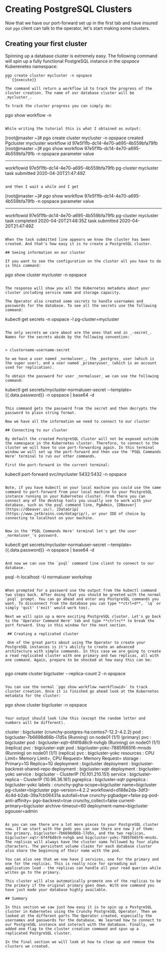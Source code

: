 # Creating PostgreSQL Clusters

Now that we have our port-forward set up in the first tab and have insured our `pgo` client can talk to the operator, let's start making some clusters. 

## Creating your first cluster

Spinning up a database cluster is extremely easy. The following command will spin up a fully functional PostgreSQL instance in the _opspace_ Kuberenetes namespace:

```
pgo create cluster mycluster -n opspace
```{{execute}}

The command will return a workflow id to track the progress of the cluster creation. The name of our database cluster will be _mycluster_.

To track the cluster progress you can simply do:

```
pgo show workflow <your workflow id> -n <your namespace>
```

While writing the tutorial this is what I obtained as output:

```
[root@master ~]# pgo create cluster mycluster -n opspace
created Pgcluster mycluster
workflow id 97e5f1fb-dc14-4e70-a695-4b559bfa79fb
[root@master ~]# pgo show workflow 97e5f1fb-dc14-4e70-a695-4b559bfa79fb -n opspace
parameter           value
---------           -----
workflowid          97e5f1fb-dc14-4e70-a695-4b559bfa79fb
pg-cluster          mycluster
task submitted      2020-04-20T21:47:49Z
```

and then I wait a while and I get

```
[root@master ~]# pgo show workflow 97e5f1fb-dc14-4e70-a695-4b559bfa79fb -n opspace
parameter           value
---------           -----
workflowid          97e5f1fb-dc14-4e70-a695-4b559bfa79fb
pg-cluster          mycluster
task completed      2020-04-20T21:48:35Z
task submitted      2020-04-20T21:47:49Z
```

When the task submitted line appears we know the cluster has been created. And that's how easy it is to create a PostgreSQL cluster.

## Seeing information on our cluster

If you want to see the configuration on the cluster all you have to do is this command:

```
pgo show cluster mycluster -n opspace
```{{execute}}

The response will show you all the Kubernetes metadata about your cluster including service name and storage capacity. 

The Operator also created some secrets to handle usernames and passwords for the database. To see all the secrets use the following command:

```
kubectl get secrets -n opspace -l pg-cluster=mycluster
``` {{execute}}

The only secrets we care about are the ones that end in _-secret_. Names for the secrets abide by the following convention:


> clustername-username-secret

So we have a user named _normaluser_, the _postgres_ user (which is the super user), and a user named _primaryuser_ (which is an account used for replication).

To obtain the password for user _normaluser_ we can use the following command:

```
kubectl get secrets/mycluster-normaluser-secret --template={{.data.password}} -n opspace | base64 -d
```{{execute}}

This command gets the password from the secret and then decrypts the password to plain string format.
 
Now we have all the information we need to connect to our cluster

## Connecting to our cluster

By default the created PostgreSQL cluster will not be exposed outside the namespace in the Kubernetes cluster. Therefore, to connect to the cluster we will have to use port-forwarding again. In this terminal window we will set up the port-forward and then use the 'PSQL Commands Here' terminal to run our other commands. 

First the port-forward in the current terminal:

```
kubectl port-forward svc/mycluster 5432:5432 -n opspace
```{{execute}}

Note, if you have kubectl on your local machine you could use the same command to port-forward from your local machine to your PostgreSQL instance running in your Kubernetes cluster. From there you can connect any of the desktop tools you usually use to work with your database, such as the psql command line, PgAdmin, [DBeaver](https://dbeaver.io/), [DataGrip](https://www.jetbrains.com/datagrip/), or your IDE of choice by connecting to localhost on your machine.


Now in the 'PSQL Commands Here' terminal let's get the user _normaluser_'s password.

```
kubectl get secrets/mycluster-normaluser-secret --template={{.data.password}} -n opspace | base64 -d
```{{execute}}

And now we can use the `psql` command line client to connect to our database. 

```
psql -h localhost -U normaluser workshop
```{{execute}}

When prompted for a password use the output from the kubectl command two steps back. After doing that you should be greeted with the normal `psql` prompt. You can go ahead and enter any PostgreSQL commands you want. To disconnect from the database you can type **ctrl+d**, `\q` or simply 'quit' ('exit' would work too).

Next we will spin up a more exciting PostgreSQL cluster. Let's go back to the 'Operator Command Here' tab and type **ctrl+c** to break the port forward. Stay in this window for the next section.  
 
 ## Creating a replicated cluster
 
 One of the great parts about using The Operator to create your PostgreSQL instances is it's ability to create an advanced architecture with simple commands. In this case we are going to create a read replicated cluster with one primary and two replicas, all with one command. Again, prepare to be shocked at how easy this can be:
 
 ```
pgo create cluster bigcluster --replica-count 2 -n opspace
```{{execute}}

You can use the normal `pgo show workflow <workflowid>` to track cluster creation. Once it is finished go ahead look at the Kubernetes metadata for the cluster:

```
pgo show cluster bigcluster -n opspace
```{{execute}}

Your output should look like this (except the random letter and numbers will be different).

```
cluster : bigcluster (crunchy-postgres-ha:centos7-12.2-4.2.2)
        pod : bigcluster-7b6698d66b-l7d5s (Running) on node01 (1/1) (primary)
        pvc : bigcluster
        pod : bigcluster-xqtr-6f4f6d8c9-nvhgb (Running) on node01 (1/1) (replica)
        pvc : bigcluster-xqtr
        pod : bigcluster-yokc-7885f665f6-mnsds (Running) on node01 (1/1) (replica)
        pvc : bigcluster-yokc
        resources : CPU Limit= Memory Limit=, CPU Request= Memory Request=
        storage : Primary=1G Replica=1G
        deployment : bigcluster
        deployment : bigcluster-backrest-shared-repo
        deployment : bigcluster-xqtr
        deployment : bigcluster-yokc
        service : bigcluster - ClusterIP (10.101.210.151)
        service : bigcluster-replica - ClusterIP (10.96.36.161)
        pgreplica : bigcluster-xqtr
        pgreplica : bigcluster-yokc
        labels : crunchy-pgha-scope=bigcluster name=bigcluster pg-cluster=bigcluster pgo-version=4.2.2 workflowid=d188e2da-3df3-4c4d-b2ab-39a7cb06431a autofail=true crunchy-pgbadger=false pg-pod-anti-affinity= pgo-backrest=true crunchy_collect=false current-primary=bigcluster archive-timeout=60 deployment-name=bigcluster pgouser=admin
```

As you can see there are a lot more pieces to your PostgreSQL cluster now. If we start with the pods you can see there are now 3 of them: the primary, bigcluster-7b6698d66b-l7d5s, and the two replicas, bigcluster-xqtr-6f4f6d8c9-nvhgb and bigcluster-yokc-7885f665f6-mnsds. The replicas will always have the cluster name followed by four alpha characters. The persistent volume claims for each database cluster also share the beginning of their name with the pod.  

You can also see that we now have 2 services, one for the primary and one for the replicas. This is really nice for spreading out application load - the replicas can handle all your read queries while writes go to the primary. 

This cluster will also automatically promote one of the replicas to be the primary if the original primary goes down. With one command you have just made your database highly available.   

## Summary 

In this section we saw just how easy it is to spin up a PostgreSQL cluster in Kubernetes using the Crunchy PostgreSQL Operator. Then we looked at the different parts The Operator created, especially the usernames and passwords for the database. We learned how to connect to our PostgreSQL instance and interact with the database. Finally, we added one flag to the cluster creation command and spun up a replicated PostgreSQL cluster. 

In the final section we will look at how to clean up and remove the clusters we created.
